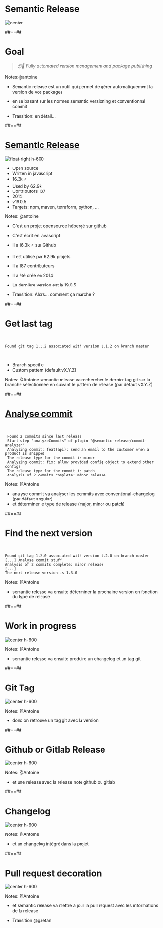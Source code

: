 <!-- .slide: -->

# Semantic Release 

![center](./assets/images/fusion.png)

##==##
<!-- .slide: class="quote-slide" -->

# Goal

<blockquote>
<cite>
  📦🚀 Fully automated version management and package publishing
</cite>
</blockquote>

Notes:@antoine
* Semantic release est un outil qui permet de gérer automatiquement la version de vos packages
* en se basant sur les normes semantic versioning et conventionnal commit

* Transition: en détail...

##==##
# [Semantic Release](https://github.com/semantic-release/semantic-release)

![float-right h-600](./assets/images/bender.png)

- Open source
- Written in javascript
- 16.3k ⭐️ 
- Used by 62.9k 
- Contributors 187
- 2014 
- v19.0.5
- Targets: npm, maven, terraform, python, ... 
<!-- .element: class="list-fragment" -->

Notes: @antoine
* C'est un projet opensource hébergé sur github
* C'est écrit en javascript
* Il a 16.3k ⭐️ sur Github
* Il est utilisé par 62.9k projets
* Il a 187 contributeurs
* Il a été créé en 2014
* La dernière version est la 19.0.5

* Transition: Alors... comment ça marche ?
  
##==##

# Get last tag

<!-- .slide: class="with-code"-->

<br/>

```text
Found git tag 1.1.2 associated with version 1.1.2 on branch master
```
<!-- .element: class="big-code" -->

<br/>

- Branch specific
- Custom pattern (default vX.Y.Z)
<!-- .element: class="list-fragment" -->

Notes: @Antoine
semantic release va rechercher le dernier tag git sur la branche sélectionnée en suivant le pattern de release (par défaut vX.Y.Z)

##==##
<!-- .slide: class="with-code"-->

# [Analyse commit](https://github.com/semantic-release/commit-analyzer)

<br/>

```text [1|3-4|5-6|7]
 Found 2 commits since last release
 Start step "analyzeCommits" of plugin "@semantic-release/commit-analyzer"
 Analyzing commit: feat(api): send an email to the customer when a product is shipped
 The release type for the commit is minor
 Analyzing commit: fix: allow provided config object to extend other configs
 The release type for the commit is patch
 Analysis of 2 commits complete: minor release
```
<!-- .element: class="big-code" -->

Notes: @Antoine
* analyse commit va analyser les commits avec conventional-changelog (par défaut angular) 
* et déterminer le type de release (major, minor ou patch)

##==##
<!-- .slide: class="with-code"-->

# Find the next version

<br/>

```text [1|3|5]
Found git tag 1.2.0 associated with version 1.2.0 on branch master
[...] Analyse commit stuff
Analysis of 2 commits complete: minor release
[...]
The next release version is 1.3.0
```
<!-- .element: class="big-code" -->

Notes: @Antoine
* semantic release va ensuite déterminer la prochaine version en fonction du type de release

##==## 
# Work in progress

![center h-600](./assets/images/work-in-progress.jpeg)

Notes: @Antoine
* semantic release va ensuite produire un changelog et un tag git

##==##
# Git Tag

![center h-600](./assets/images/git_tag.png)


Notes: @Antoine
* donc on retrouve un tag git avec la version

##==##
# Github or Gitlab Release

![center h-600](./assets/images/github_release.png)

Notes: @Antoine
* et une release avec la release note  github ou gitlab

##==##

# Changelog

![center h-600](./assets/images/changelog.png)

Notes: @Antoine
* et un changelog intégré dans la projet

##==##
# Pull request decoration

![center h-600](./assets/images/pull_request_decoration.png)

Notes: @Antoine
* et semantic release va mettre à jour la pull request avec les informations de la release

* Transition @gaetan

